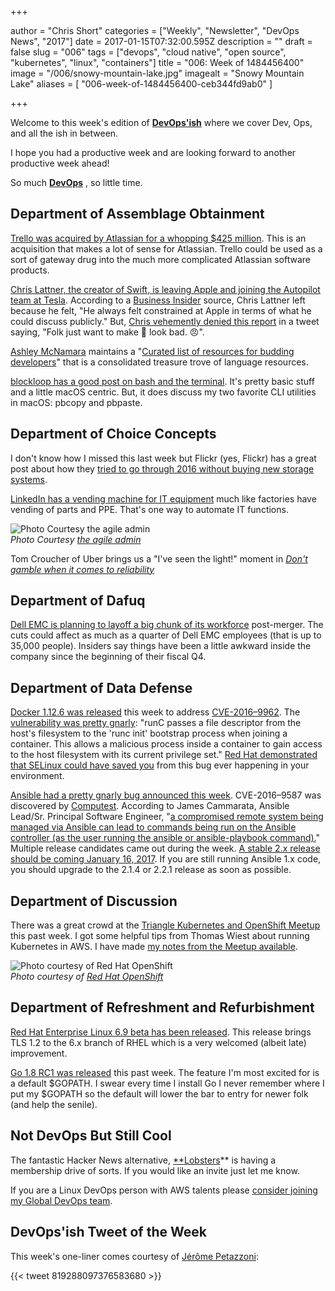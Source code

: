 +++

author = "Chris Short"
categories = ["Weekly", "Newsletter", "DevOps News", "2017"]
date = 2017-01-15T07:32:00.595Z
description = ""
draft = false
slug = "006"
tags = ["devops", "cloud native", "open source", "kubernetes", "linux", "containers"]
title = "006: Week of 1484456400"
image = "/006/snowy-mountain-lake.jpg"
imagealt = "Snowy Mountain Lake"
aliases = [
    "006-week-of-1484456400-ceb344fd9ab0"
]

+++

Welcome to this week's edition of [**DevOps'ish**](https://devopsish.com/) where we cover Dev, Ops, and all the ish in between.

I hope you had a productive week and are looking forward to another productive week ahead!

So much [**DevOps**](https://devopsish.com/) , so little time.

## Department of Assemblage Obtainment

[Trello was acquired by Atlassian for a whopping $425 million](http://www.forbes.com/sites/alexkonrad/2017/01/09/atlassian-acquires-popular-team-productivity-app-trello-for-425-million/). This is an acquisition that makes a lot of sense for Atlassian. Trello could be used as a sort of gateway drug into the much more complicated Atlassian software products.

[Chris Lattner, the creator of Swift, is leaving Apple and joining the Autopilot team at Tesla](https://9to5mac.com/2017/01/10/swift-chris-lattner-leaving-apple/). According to a [Business Insider](http://www.businessinsider.com/how-apples-culture-of-secrecy-wears-down-its-top-developers-2017-1) source, Chris Lattner left because he felt, "He always felt constrained at Apple in terms of what he could discuss publicly." But, [Chris vehemently denied this report](https://twitter.com/clattner_llvm/status/819974025371787264) in a tweet saying, "Folk just want to make 🍎 look bad. 😠".

[Ashley McNamara](https://twitter.com/ashleymcnamara) maintains a "[Curated list of resources for budding developers](http://ashleymcnamara.github.io/learn_to_code/)" that is a consolidated treasure trove of language resources.

[blockloop has a good post on bash and the terminal](https://www.blockloop.io/mastering-bash-and-terminal). It's pretty basic stuff and a little macOS centric. But, it does discuss my two favorite CLI utilities in macOS: pbcopy and pbpaste.

## Department of Choice Concepts

I don't know how I missed this last week but Flickr (yes, Flickr) has a great post about how they [tried to go through 2016 without buying new storage systems](https://code.flickr.net/2017/01/05/a-year-without-a-byte/).

[LinkedIn has a vending machine for IT equipment](https://theagileadmin.com/2017/01/10/but-how-can-it-do-devops/) much like factories have vending of parts and PPE. That's one way to automate IT functions.

![Photo Courtesy [the agile admin](https://theagileadmin.com/2017/01/10/but-how-can-it-do-devops/)](/006/linkedin-vending-machine.jpg)  
*Photo Courtesy [the agile admin](https://theagileadmin.com/2017/01/10/but-how-can-it-do-devops/)*

Tom Croucher of Uber brings us a "I've seen the light!" moment in [*Don't gamble when it comes to reliability*](https://www.oreilly.com/ideas/dont-gamble-when-it-comes-to-reliability)

## Department of Dafuq

[Dell EMC is planning to layoff a big chunk of its workforce](http://www.theregister.co.uk/2017/01/12/emc_layoffs/) post-merger. The cuts could affect as much as a quarter of Dell EMC employees (that is up to 35,000 people). Insiders say things have been a little awkward inside the company since the beginning of their fiscal Q4.

## Department of Data Defense

[Docker 1.12.6 was released](https://github.com/docker/docker/releases/tag/v1.12.6) this week to address [CVE-2016–9962](http://seclists.org/fulldisclosure/2017/Jan/21). The [vulnerability was pretty gnarly](https://bugzilla.suse.com/show_bug.cgi?id=1012568): "runC passes a file descriptor from the host's filesystem to the 'runc init' bootstrap process when joining a container. This allows a malicious process inside a container to gain access to the host
filesystem with its current privilege set." [Red Hat demonstrated that SELinux could have saved you](http://rhelblog.redhat.com/2017/01/13/docker-0-day-stopped-cold-by-selinux/) from this bug ever happening in your environment.

[Ansible had a pretty gnarly bug announced this week](http://www.theregister.co.uk/2017/01/11/ansible_patches_own_the_farm_vulnerability/). CVE-2016–9587 was discovered by [Computest](https://www.computest.nl/advisories/CT-2017-0109_Ansible.txt). According to James Cammarata, Ansible Lead/Sr. Principal Software Engineer, "[a compromised remote system being managed via Ansible can lead to commands being run on the Ansible controller (as the user running the ansible or ansible-playbook command).](https://groups.google.com/forum/#!topic/ansible-devel/SyrgcUySAIQ)" Multiple release candidates came out during the week. [A stable 2.x release should be coming January 16, 2017](https://groups.google.com/forum/?utm_medium=email&utm_source=footer#!msg/ansible-project/ydfEh11hlXA/eaOPE3p_AQAJ). If you are still running Ansible 1.x code, you should upgrade to the 2.1.4 or 2.2.1 release as soon as possible.

## Department of Discussion

There was a great crowd at the [Triangle Kubernetes and OpenShift Meetup](https://www.meetup.com/Triangle-Kubernetes-Meetup/) this past week. I got some helpful tips from Thomas Wiest about running Kubernetes in AWS. I have made [my notes from the Meetup available](https://www.evernote.com/l/AAV9Qz3Q7IhLCqRM05VZbis3oJm6duhVdi0).

![Photo courtesy of [Red Hat OpenShift](https://twitter.com/openshift/status/819690494393520131)](/006/triangle-openshift-meetup.jpg)  
*Photo courtesy of [Red Hat OpenShift](https://twitter.com/openshift/status/819690494393520131)*

## Department of Refreshment and Refurbishment

​[Red Hat Enterprise Linux 6.9 beta has been released](http://www.zdnet.com/article/red-hat-enterprise-linux-6-9-beta-out-now/). This release brings TLS 1.2 to the 6.x branch of RHEL which is a very welcomed (albeit late) improvement.

[Go 1.8 RC1 was released](https://groups.google.com/forum/m/#!topic/golang-nuts/tr2ZKSQ42zE) this past week. The feature I'm most excited for is a default $GOPATH. I swear every time I install Go I never remember where I put my $GOPATH so the default will lower the bar to entry for newer folk (and help the senile).

## Not DevOps But Still Cool

The fantastic Hacker News alternative, [**Lobsters](https://lobste.rs/)** is having a membership drive of sorts. If you would like an invite just let me know.

If you are a Linux DevOps person with AWS talents please [consider joining my Global DevOps team](http://solarwinds.jobs/durham-nc/senior-aws-systems-engineer/866A1F89D368408CB7F6F774409D961A/job/).

## DevOps'ish Tweet of the Week

This week's one-liner comes courtesy of [Jérôme Petazzoni](https://twitter.com/jpetazzo/status/819288097376583680):

{{< tweet 819288097376583680 >}}

